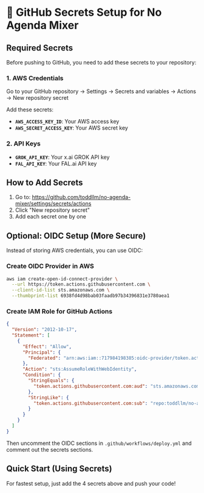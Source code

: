 # 🔑 GitHub Secrets Setup for No Agenda Mixer

## Required Secrets

Before pushing to GitHub, you need to add these secrets to your repository:

### 1. AWS Credentials
Go to your GitHub repository → Settings → Secrets and variables → Actions → New repository secret

Add these secrets:
- **`AWS_ACCESS_KEY_ID`**: Your AWS access key
- **`AWS_SECRET_ACCESS_KEY`**: Your AWS secret key

### 2. API Keys
- **`GROK_API_KEY`**: Your x.ai GROK API key
- **`FAL_API_KEY`**: Your FAL.ai API key

## How to Add Secrets

1. Go to: https://github.com/toddllm/no-agenda-mixer/settings/secrets/actions
2. Click "New repository secret"
3. Add each secret one by one

## Optional: OIDC Setup (More Secure)

Instead of storing AWS credentials, you can use OIDC:

### Create OIDC Provider in AWS
```bash
aws iam create-open-id-connect-provider \
  --url https://token.actions.githubusercontent.com \
  --client-id-list sts.amazonaws.com \
  --thumbprint-list 6938fd4d98bab03faadb97b34396831e3780aea1
```

### Create IAM Role for GitHub Actions
```json
{
  "Version": "2012-10-17",
  "Statement": [
    {
      "Effect": "Allow",
      "Principal": {
        "Federated": "arn:aws:iam::717984198385:oidc-provider/token.actions.githubusercontent.com"
      },
      "Action": "sts:AssumeRoleWithWebIdentity",
      "Condition": {
        "StringEquals": {
          "token.actions.githubusercontent.com:aud": "sts.amazonaws.com"
        },
        "StringLike": {
          "token.actions.githubusercontent.com:sub": "repo:toddllm/no-agenda-mixer:*"
        }
      }
    }
  ]
}
```

Then uncomment the OIDC sections in `.github/workflows/deploy.yml` and comment out the secrets sections.

## Quick Start (Using Secrets)

For fastest setup, just add the 4 secrets above and push your code!